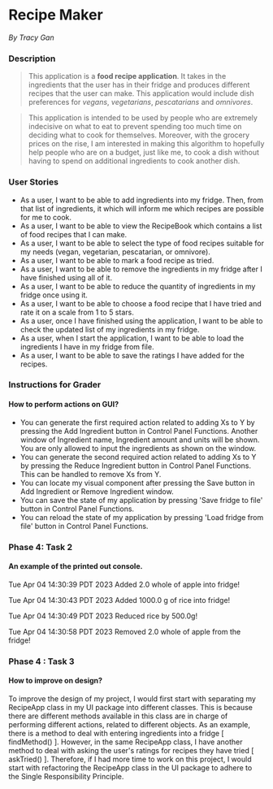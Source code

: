 # Recipe Maker #
*By Tracy Gan*
 
### Description #
>This application is a **food recipe application**. It takes in the ingredients that the user has in their fridge and produces different recipes that the user can make. This application would include dish preferences for *vegans*, *vegetarians*, *pescatarians* and *omnivores*.

>This application is intended to be used by people who are extremely indecisive on what to eat to prevent spending too much time on deciding what to cook for themselves. Moreover, with the grocery prices on the rise, I am interested in making this algorithm to hopefully help people who are on a budget, just like me, to cook a dish without having to spend on additional ingredients to cook another dish.


### User Stories ###

- As a user, I want to be able to add ingredients into my fridge. Then, from that list of ingredients, it which will inform me which recipes are possible for me to cook.
- As a user, I want to be able to view the RecipeBook which contains a list of food recipes that I can make.
- As a user, I want to be able to select the type of food recipes suitable for my needs (vegan, vegetarian, pescatarian, or omnivore).
- As a user, I want to be able to mark a food recipe as tried.
- As a user, I want to be able to remove the ingredients in my fridge after I have finished using all of it.
- As a user, I want to be able to reduce the quantity of ingredients in my fridge once using it.
- As a user, I want to be able to choose a food recipe that I have tried and rate it on a scale from 1 to 5 stars.
- As a user, once I have finished using the application, I want to be able to check the updated list of my ingredients in my fridge.
- As a user, when I start the application, I want to be able to load the ingredients I have in my fridge from file.
- As a user, I want to be able to save the ratings I have added for the recipes.


### Instructions for Grader ###
#### How to perform actions on GUI?

- You can generate the first required action related to adding Xs to Y by pressing the Add Ingredient button in Control Panel Functions. Another window of Ingredient name, Ingredient amount and units will be shown. You are only allowed to input the ingredients as shown on the window.
- You can generate the second required action related to adding Xs to Y by pressing the Reduce Ingredient button in Control Panel Functions. This can be handled to remove Xs from Y.
- You can locate my visual component after pressing the Save button in Add Ingredient or Remove Ingredient window.
- You can save the state of my application by pressing 'Save fridge to file' button in Control Panel Functions.
- You can reload the state of my application by pressing 'Load fridge from file' button in Control Panel Functions.


### Phase 4: Task 2
#### An example of the printed out console.
Tue Apr 04 14:30:39 PDT 2023
Added 2.0 whole of apple into fridge!


Tue Apr 04 14:30:43 PDT 2023
Added 1000.0 g of rice into fridge!


Tue Apr 04 14:30:49 PDT 2023
Reduced rice by 500.0g!


Tue Apr 04 14:30:58 PDT 2023
Removed 2.0 whole of apple from the fridge!


### Phase 4 : Task 3
#### How to improve on design?
To improve the design of my project, I would first start with separating my RecipeApp class in my UI package into different classes. This is because there are different methods available in this class are in charge of performing different actions, related to different objects. As an example, there is a method to deal with entering ingredients into a fridge [ findMethod() ]. However, in the same RecipeApp class, I have another method to deal with asking the user's ratings for recipes they have tried [ askTried() ]. Therefore, if I had more time to work on this project, I would start with refactoring the RecipeApp class in the UI package to adhere to the Single Responsibility Principle.